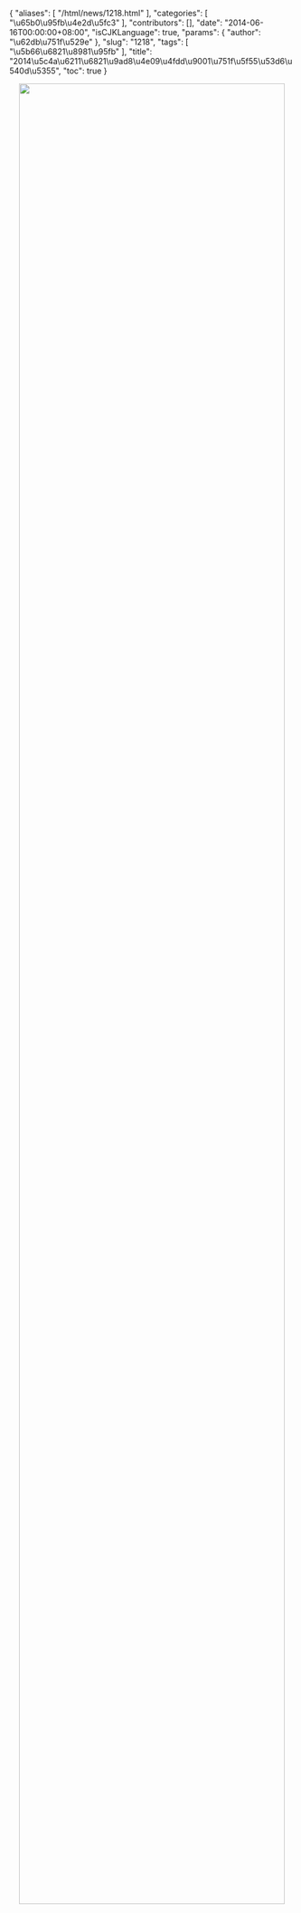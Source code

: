 {
    "aliases": [
        "/html/news/1218.html"
    ],
    "categories": [
        "\u65b0\u95fb\u4e2d\u5fc3"
    ],
    "contributors": [],
    "date": "2014-06-16T00:00:00+08:00",
    "isCJKLanguage": true,
    "params": {
        "author": "\u62db\u751f\u529e"
    },
    "slug": "1218",
    "tags": [
        "\u5b66\u6821\u8981\u95fb"
    ],
    "title": "2014\u5c4a\u6211\u6821\u9ad8\u4e09\u4fdd\u9001\u751f\u5f55\u53d6\u540d\u5355",
    "toc": true
}


<img
    src="https://cdn.tfls.online/mirror/full/7d4a46cab1d466159d29f0f7f0abc132ab4f29a2.jpg"
    style="display:block;margin-left:auto;margin-right:auto;"
    decoding="async"
    fetchpriority="auto"
    loading="lazy"
    height="3216"
    width="470"
/>
